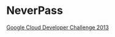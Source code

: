 NeverPass
=========
[Google Cloud Developer Challenge 2013](http://www.google.com/events/gcdc2013/)
